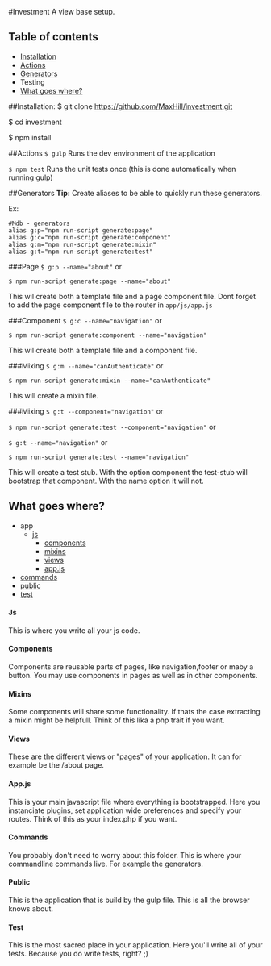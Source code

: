 #Investment
A view base setup.

## Table of contents

* [Installation](#installation)
* [Actions](#actions)
* [Generators](#generators)
* Testing
* [What goes where?](#what-goes-where)

##Installation:
$ git clone https://github.com/MaxHill/investment.git

$ cd investment

$ npm install

##Actions
`$ gulp` Runs the dev environment of the application

`$ npm test` Runs the unit tests once (this is done automatically when running gulp)

##Generators
**Tip:** Create aliases to be able to quickly run these generators.

Ex:
```
#Mdb - generators
alias g:p="npm run-script generate:page"
alias g:c="npm run-script generate:component"
alias g:m="npm run-script generate:mixin"
alias g:t="npm run-script generate:test"
```
###Page
`$ g:p --name="about"` or

`$ npm run-script generate:page --name="about"`

This wil create both a template file and a page component file.
Dont forget to add the page component file to the router in `app/js/app.js`

###Component
`$ g:c --name="navigation"` or

`$ npm run-script generate:component --name="navigation"`

This wil create both a template file and a component file.

###Mixing
`$ g:m --name="canAuthenticate"` or

`$ npm run-script generate:mixin --name="canAuthenticate"`

This will create a mixin file.

###Mixing
`$ g:t --component="navigation"` or

`$ npm run-script generate:test --component="navigation"` or

`$ g:t --name="navigation"` or

`$ npm run-script generate:test --name="navigation"`

This will create a test stub. With the option component the test-stub will bootstrap that component. With the name option it will not.

## What goes where?

* app
  * [js](#js)
    * [components](#components)
    * [mixins](#mixins)
    * [views](#views)
    * [app.js](#appjs)
* [commands](#commands)
* [public](#public)
* [test](#test)

#### Js
This is where you write all your js code.

#### Components
Components are reusable parts of pages, like navigation,footer or maby a button.
You may use components in pages as well as in other components.

#### Mixins
Some components will share some functionality. If thats the case extracting a mixin might be helpfull.
Think of this lika a php trait if you want.

#### Views
These are the different views or "pages" of your application. It can for example be the /about page.

#### App.js
This is your main javascript file where everything is bootstrapped. Here you instanciate plugins, set application wide preferences and specify your routes. Think of this as your index.php if you want.

#### Commands
You probably don't need to worry about this folder. This is where your commandline commands live. For example the generators.

#### Public
This is the application that is build by the gulp file. This is all the browser knows about.

#### Test
This is the most sacred place in your application. Here you'll write all of your tests. Because you do write tests, right? ;)

